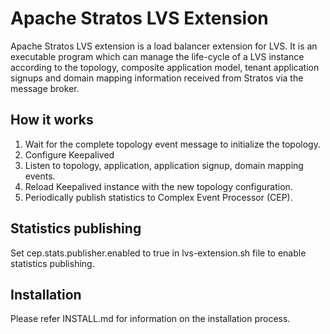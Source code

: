 # Apache Stratos LVS Extension

Apache Stratos LVS extension is a load balancer extension for LVS. It is an executable program
which can manage the life-cycle of a LVS instance according to the topology, composite application model,
tenant application signups and domain mapping information received from Stratos via the message broker.

## How it works
1. Wait for the complete topology event message to initialize the topology.
2. Configure Keepalived
3. Listen to topology, application, application signup, domain mapping events.
4. Reload Keepalived instance with the new topology configuration.
5. Periodically publish statistics to Complex Event Processor (CEP).

## Statistics publishing
Set cep.stats.publisher.enabled to true in lvs-extension.sh file to enable statistics publishing.

## Installation
Please refer INSTALL.md for information on the installation process.
